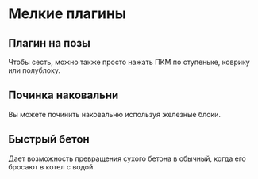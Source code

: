# Мелкие плагины

## Плагин на позы
Чтобы сесть, можно также просто нажать ПКМ по ступеньке, коврику или полублоку.

## Починка наковальни
Вы можете починить наковальню используя железные блоки.

## Быстрый бетон
Дает возможность превращения сухого бетона в обычный, когда его бросают в котел с водой.